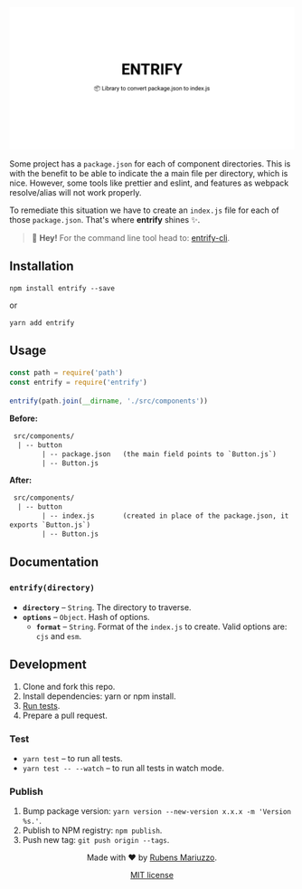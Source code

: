 ![entrify – Library to convert package.json to index.js.](banner.svg)

Some project has a `package.json` for each of component directories. This is with the benefit to be able to indicate the a main file per directory, which is nice. However, some tools like prettier and eslint, and features as webpack resolve/alias will not work properly.

To remediate this situation we have to create an `index.js` file for each of those `package.json`. That's where **entrify** shines ✨.

> 💁 **Hey!** For the command line tool head to: [entrify-cli](https://github.com/rmariuzzo/entrify-cli).

## Installation

```shell
npm install entrify --save
```

or 

```shell
yarn add entrify
```

## Usage

```js
const path = require('path')
const entrify = require('entrify')

entrify(path.join(__dirname, './src/components'))
```

**Before:**

```
 src/components/
  | -- button
        | -- package.json   (the main field points to `Button.js`)
        | -- Button.js
```

**After:**

```
 src/components/
  | -- button
        | -- index.js       (created in place of the package.json, it exports `Button.js`)
        | -- Button.js
```

## Documentation

### `entrify(directory)`

  - **`directory`** – `String`. The directory to traverse.
  - **`options`** – `Object`. Hash of options.
    - **`format`** – `String`. Format of the `index.js` to create. Valid options are: `cjs` and `esm`.

## Development

  1. Clone and fork this repo.
  2. Install dependencies: yarn or npm install.
  3. [Run tests](#test).
  4. Prepare a pull request.

### Test

  - `yarn test` – to run all tests.
  - `yarn test -- --watch` – to run all tests in watch mode.

### Publish

  1. Bump package version: `yarn version --new-version x.x.x -m 'Version %s.'`.
  2. Publish to NPM registry: `npm publish`.
  3. Push new tag: `git push origin --tags`.

<div align=center>

Made with :heart: by [Rubens Mariuzzo](https://github.com/rmariuzzo).

[MIT license](LICENSE)

</div>

